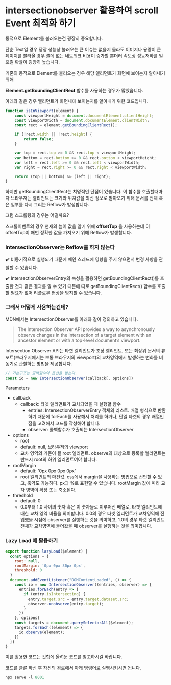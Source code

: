 # intersectionobserver 활용하여 scroll Event 최적화 하기

동적으로 Element를 불러오는건 굉장히 중요합니다.

단순 Text일 경우 당장 성능상 불러오는 큰 이슈는 없을지 몰라도 이미지나 용량이 큰 페이지를 불러올 경우 쓸데 없는 네트워크 비용이 증가할 뿐더러 속도상 성능저하를 일으킬 확률이 굉장히 높습니다.

기존의 동적으로 Element를 불러오는 경우 해당 앨리먼트가 화면에 보이는지 알아내기 위해

**Element.getBoundingClientRect** 함수를 사용하는 경우가 많았습니다.

아래와 같은 경우 앨리먼트가 화면내에 보이는지를 알아내기 위한 코드입니다.

```js
function isInViewport(element) {
    const viewportHeight = document.documentElement.clientHeight;
    const viewportWidth = document.documentElement.clientWidth;
    const rect = element.getBoundingClientRect();

    if (!rect.width || !rect.height) {
        return false;
    }

    var top = rect.top >= 0 && rect.top < viewportHeight;
    var bottom = rect.bottom >= 0 && rect.bottom < viewportHeight;
    var left = rect.left >= 0 && rect.left < viewportWidth;
    var right = rect.right >= 0 && rect.right < viewportWidth;

    return (top || bottom) && (left || right);
}

```

하지만 getBoundingClientRect는 치명적인 단점이 있습니다. 이 함수를 호출할때마다 브라우저는 엘리먼트는 크기와 위치값을 최신 정보로 받아오기 위해 문서를 전체 혹은 일부를 다시 그리는  Reflow가 발생합니다.

그럼 스크롤링의 경우는 어떨까요?

스크롤이벤트의 경우 현재의 높이 값을 알기 위해 **offsetTop** 을 사용하는데 이 offsetTop이 매번 정확한 값을 가져오기 위해 Reflow가 발생합니다.

### IntersectionObserver는 Reflow를 하지 않는다

✔️ 비동기적으로 실행되기 때문에 메인 스레드에 영향을 주지 않으면서 변경 사항을 관찰할 수 있습니다.

✔️ IntersectionObserverEntry의 속성을 활용하면 getBoundingClientRect()를 호출한 것과 같은 결과를 알 수 있기 때문에 따로 getBoundingClientRect() 함수를 호출할 필요가 없어 리플로우 현상을 방지할 수 있습니다.

### 그래서 어떻게 사용하는건데?

MDN에서는 IntersectionObserver를 아래와 같이 정의하고 있습니다.

> The Intersection Observer API provides a way to asynchronously observe changes in the intersection of a target element with an ancestor element or with a top-level document’s viewport.

Intersection Observer API는 타겟 엘리먼트가 조상 엘리먼트, 또는 최상위 문서의 뷰포트(브라우저에서는 보통 브라우저의 viewport)의 교차영역에서 발생하는 변화를 비동기로 관찰하는 방법을 제공합니다.

```js
// 기본구조는 콜백함수와 옵션을 받는다.
const io = new IntersectionObserver(callback[, options])
```
Parameters
- callback
  - callback: 타겟 엘리먼트가 교차되었을 때 실행할 함수
    - entries: IntersectionObserverEntry 객체의 리스트. 배열 형식으로 반환하기 때문에 forEach를 사용해서 처리를 하거나, 단일 타겟의 경우 배열인 점을 고려해서 코드를 작성해야 합니다.
    - observer: 콜백함수가 호출되는 IntersectionObserver
- options
   - root
    - default: null, 브라우저의 viewport
    - 교차 영역의 기준이 될 root 엘리먼트. observe의 대상으로 등록할 엘리먼트는 반드시 root의 하위 엘리먼트여야 합니다.
- rootMargin
  - default: '0px 0px 0px 0px'
  - root 엘리먼트의 마진값. css에서 margin을 사용하는 방법으로 선언할 수 있고, 축약도 가능하다. px과 %로 표현할 수 있습니다. rootMargin 값에 따라 교차 영역이 확장 또는 축소된다.
- threshold
  - default: 0
  - 0.0부터 1.0 사이의 숫자 혹은 이 숫자들로 이루어진 배열로, 타겟 엘리먼트에 대한 교차 영역 비율을 의미합니다. 0.0의 경우 타겟 엘리먼트가 교차영역에 진입했을 시점에 observer를 실행하는 것을 의미하고, 1.0의 경우 타켓 엘리먼트 전체가 교차영역에 들어왔을 때 observer를 실행하는 것을 의미합니다.

### Lazy Load 에 활용하기

```js
export function lazyLoad($element) {
  const options = {
    root: null,
    rootMargin: '0px 0px 30px 0px',
    threshold: 0
  }
  document.addEventListener("DOMContentLoaded", () => {
    const io = new IntersectionObserver((entries, observer) => {
      entries.forEach(entry => {
        if (entry.isIntersecting) {
          entry.target.src = entry.target.dataset.src;
          observer.unobserve(entry.target);
        }
      })
    }, options)
    const targets = document.querySelectorAll($element);
    targets.forEach((element) => {
      io.observe(element);
    })
  })
}
```

이를 활용한 코드는 깃헙에 올려둔 코드를 참고하시길 바랍니다.

코드를 클론 하신 후 자신의 경로에서 아래 명령어로 실행시키시면 됩니다.

```python
npx serve -l 8001 
```

